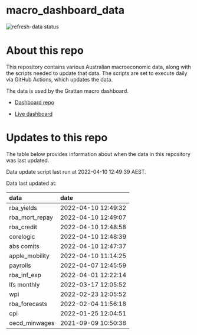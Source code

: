 
<!-- README.md is generated from README.Rmd. Please edit that file -->

# macro\_dashboard\_data

<!-- badges: start -->

![refresh-data
status](https://github.com/grattan/macro_dashboard_data/workflows/refresh-data/badge.svg)

<!-- badges: end -->

# About this repo

This repository contains various Australian macroeconomic data, along
with the scripts needed to update that data. The scripts are set to
execute daily via GitHub Actions, which updates the data.

The data is used by the Grattan macro dashboard.

  - [Dashboard repo](https://github.com/grattan/macrodashboard)

  - [Live dashboard](https://mattcowgill.shinyapps.io/macrodashboard/)

# Updates to this repo

The table below provides information about when the data in this
repository was last updated.

Data update script last run at 2022-04-10 12:49:39 AEST.

Data last updated at:

| data             | date                |
| :--------------- | :------------------ |
| rba\_yields      | 2022-04-10 12:49:32 |
| rba\_mort\_repay | 2022-04-10 12:49:07 |
| rba\_credit      | 2022-04-10 12:48:58 |
| corelogic        | 2022-04-10 12:48:39 |
| abs comits       | 2022-04-10 12:47:37 |
| apple\_mobility  | 2022-04-10 11:14:25 |
| payrolls         | 2022-04-07 12:45:59 |
| rba\_inf\_exp    | 2022-04-01 12:22:14 |
| lfs monthly      | 2022-03-17 12:05:52 |
| wpi              | 2022-02-23 12:05:52 |
| rba\_forecasts   | 2022-02-04 11:56:18 |
| cpi              | 2022-01-25 12:04:51 |
| oecd\_minwages   | 2021-09-09 10:50:38 |
